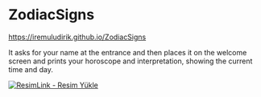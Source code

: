 # ZodiacSigns

https://iremuludirik.github.io/ZodiacSigns

It asks for your name at the entrance and then places it on the welcome screen and prints your horoscope and interpretation, showing the current time and day.

<a href="https://resimlink.com/O3TcX" title="ResimLink - Resim Yükle"><img src="https://r.resimlink.com/O3TcX.jpg" title="ResimLink - Resim Yükle" alt="ResimLink - Resim Yükle"></a>
